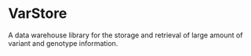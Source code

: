 # VarStore

A data warehouse library for the storage and retrieval of large amount of variant and genotype information.
